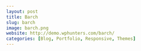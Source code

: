 ```yaml
---
layout: post
title: Barch
slug: barch
image: barch.png
website: http://demo.wphunters.com/barch/
categories: [Blog, Portfolio, Responsive, Themes]
---
```

